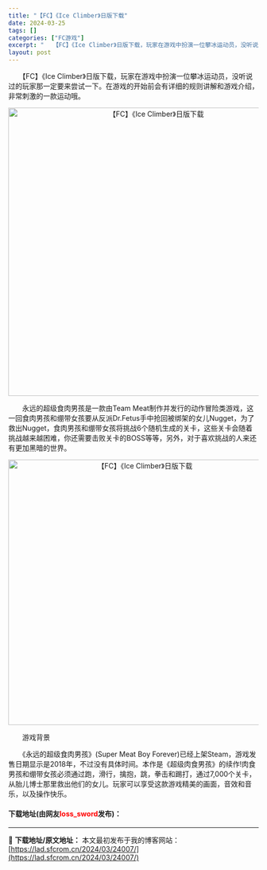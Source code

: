 ```yaml
---
title: "【FC】《Ice Climber》日版下载"
date: 2024-03-25
tags: []
categories: ["FC游戏"]
excerpt: "　　【FC】《Ice Climber》日版下载，玩家在游戏中扮演一位攀冰运动员，没听说过的玩家那一定要来尝试一下。在游戏的开始前会有详细的规则讲解和游戏介绍，非常刺激的一款运动哦。 　　永远的超级食肉男孩是一款由Team Meat制作并发行的动作冒险类游戏，这一回食肉男孩和绷带女孩要从反派Dr.Fe&hellip;"
layout: post
---
```


 <p>　　【FC】《Ice Climber》日版下载，玩家在游戏中扮演一位攀冰运动员，没听说过的玩家那一定要来尝试一下。在游戏的开始前会有详细的规则讲解和游戏介绍，非常刺激的一款运动哦。</p> <p align="center"><img align="" border="0" src="https://lad.sfcrom.cn/wp-content/uploads/2024/03/20240325_66019331e2296.png" width="580" alt="【FC】《Ice Climber》日版下载" /></p> <p>　　永远的超级食肉男孩是一款由Team Meat制作并发行的动作冒险类游戏，这一回食肉男孩和绷带女孩要从反派Dr.Fetus手中抢回被绑架的女儿Nugget，为了救出Nugget，食肉男孩和绷带女孩将挑战6个随机生成的关卡，这些关卡会随着挑战越来越困难，你还需要击败关卡的BOSS等等，另外，对于喜欢挑战的人来还有更加黑暗的世界。</p> <p align="center"><img align="" border="0" src="https://lad.sfcrom.cn/wp-content/uploads/2024/03/20240325_66019332cd5e1.png" width="534" alt="【FC】《Ice Climber》日版下载" /></p> <p>　　游戏背景</p> <p>　　《永远的超级食肉男孩》(Super Meat Boy Forever)已经上架Steam，游戏发售日期显示是2018年，不过没有具体时间。本作是《超级肉食男孩》的续作!肉食男孩和绷带女孩必须通过跑，滑行，擒抱，跳，拳击和踢打，通过7,000个关卡，从胎儿博士那里救出他们的女儿。玩家可以享受这款游戏精美的画面，音效和音乐，以及操作快乐。</p> <p><h4>下载地址(由网友<font color="red">loss_sword</font>发布)：</h4></p> 

---
📖 **下载地址/原文地址：** 本文最初发布于我的博客网站：[https://lad.sfcrom.cn/2024/03/24007/](https://lad.sfcrom.cn/2024/03/24007/)
